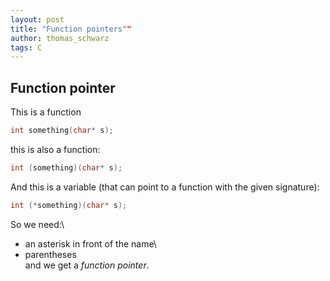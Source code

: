 ```yaml
---
layout: post
title: "Function pointers""
author: thomas_schwarz
tags: C
---
```


## Function pointer

This is a function

```C
int something(char* s);

```

this is also a function:

```C
int (something)(char* s);

```

And this is a variable (that can point to a function with the given signature):

```C
int (*something)(char* s);
```

So we need:\
- an asterisk in front of the name\
- parentheses\
and we get a *function pointer*.


